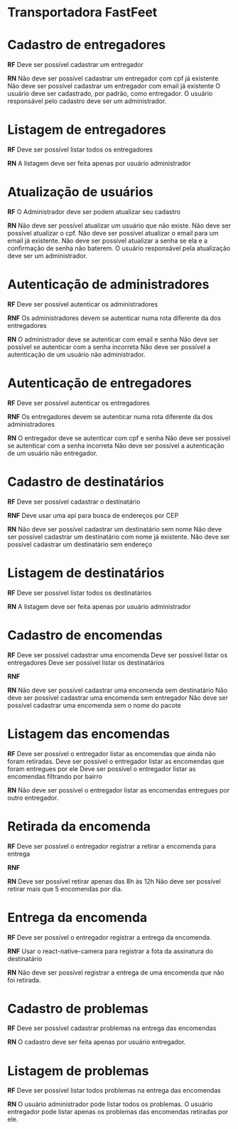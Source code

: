 # Transportadora FastFeet



# Cadastro de entregadores

**RF**
Deve ser possível cadastrar um entregador


**RN**
Não deve ser possível cadastrar um entregador com cpf já existente
Não deve ser possível cadastrar um entregador com email já existente
O usuário deve ser cadastrado, por padrão, como entregador.
O usuário responsável pelo cadastro deve ser um administrador.



# Listagem de entregadores


**RF**
Deve ser possível listar todos os entregadores


**RN**
A listagem deve ser feita apenas por usuário administrador



# Atualização de usuários

**RF**
O Administrador deve ser podem atualizar seu cadastro


**RN**
Não deve ser possível atualizar um usuário que não existe.
Não deve ser possível atualizar o cpf.
Não deve ser possível atualizar o email para um email já existente.
Não deve ser possível atualizar a senha se ela e a confirmação de senha não baterem.
O usuário responsável pela atualização deve ser um administrador.





# Autenticação de administradores


**RF**
Deve ser possível autenticar os administradores

**RNF**
Os administradores devem se autenticar numa rota diferente da dos entregadores

**RN**
O administrador deve se autenticar com email e senha
Não deve ser possível se autenticar com a senha incorreta
Não deve ser possível a autenticação de um usuário não administrador.


# Autenticação de entregadores


**RF**
Deve ser possível autenticar os entregadores


**RNF**
Os entregadores devem se autenticar numa rota diferente da dos administradores


**RN**
O entregador deve se autenticar com cpf e senha
Não deve ser possível se autenticar com a senha incorreta
Não deve ser possível a autenticação de um usuário não entregador.


# Cadastro de destinatários


**RF**
Deve ser possível cadastrar o destinatário


**RNF**
Deve usar uma api para busca de endereços por CEP


**RN**
Não deve ser possível cadastrar um destinatário sem nome
Não deve ser possível cadastrar um destinatário com nome já existente.
Não deve ser possível cadastrar um destinatário sem endereço


# Listagem de destinatários


**RF**
Deve ser possível listar todos os destinatários


**RN**
A listagem deve ser feita apenas por usuário administrador




# Cadastro de encomendas


**RF**
Deve ser possível cadastrar uma encomenda
Deve ser possível listar os entregadores
Deve ser possível listar os destinatários


**RNF**


**RN**
Não deve ser possível cadastrar uma encomenda sem destinatário
Não deve ser possível cadastrar uma encomenda sem entregador
Não deve ser possível cadastrar uma encomenda sem o nome do pacote



# Listagem das encomendas


**RF**
Deve ser possível o entregador listar as encomendas que ainda não foram retiradas.
Deve ser possível o entregador listar as encomendas que foram entregues por ele
Deve ser possível o entregador listar as encomendas filtrando por bairro


**RN**
Não deve ser possível o entregador listar as encomendas entregues por outro entregador.




# Retirada da encomenda


**RF**
Deve ser possível o entregador registrar a retirar a encomenda para entrega


**RNF**


**RN**
Deve ser possível retirar apenas das 8h às 12h
Não deve ser possível retirar mais que 5 encomendas por dia.



# Entrega da encomenda


**RF**
Deve ser possível o entregador registrar a entrega da encomenda.


**RNF**
Usar o react-native-camera para registrar a fota da assinatura do destinatário


**RN**
Não deve ser possível registrar a entrega de uma encomenda que não foi retirada.




# Cadastro de problemas


**RF**
Deve ser possível cadastrar problemas na entrega das encomendas


**RN**
O cadastro deve ser feita apenas por usuário entregador.




# Listagem de problemas

**RF**
Deve ser possível listar todos problemas na entrega das encomendas

**RN**
O usuário administrador pode listar todos os problemas.
O usuário entregador pode listar apenas os problemas das encomendas retiradas por ele.

